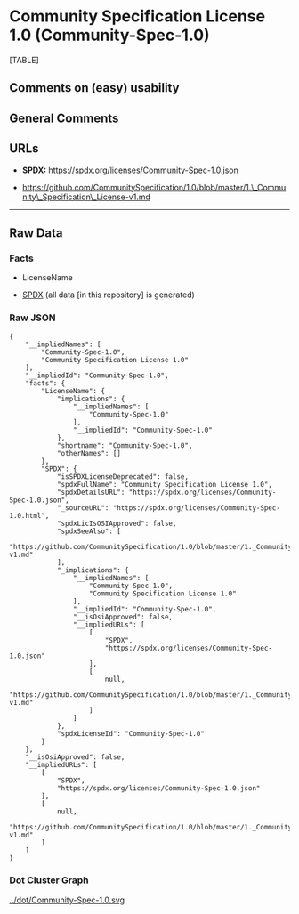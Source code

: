 # Community Specification License 1.0 (Community-Spec-1.0)

[TABLE]

## Comments on (easy) usability

## General Comments

## URLs

-   **SPDX:** https://spdx.org/licenses/Community-Spec-1.0.json

-   https://github.com/CommunitySpecification/1.0/blob/master/1.\_Community\_Specification\_License-v1.md

------------------------------------------------------------------------

## Raw Data

### Facts

-   LicenseName

-   [SPDX](https://spdx.org/licenses/Community-Spec-1.0.html "SPDX")
    (all data \[in this repository\] is generated)

### Raw JSON

    {
        "__impliedNames": [
            "Community-Spec-1.0",
            "Community Specification License 1.0"
        ],
        "__impliedId": "Community-Spec-1.0",
        "facts": {
            "LicenseName": {
                "implications": {
                    "__impliedNames": [
                        "Community-Spec-1.0"
                    ],
                    "__impliedId": "Community-Spec-1.0"
                },
                "shortname": "Community-Spec-1.0",
                "otherNames": []
            },
            "SPDX": {
                "isSPDXLicenseDeprecated": false,
                "spdxFullName": "Community Specification License 1.0",
                "spdxDetailsURL": "https://spdx.org/licenses/Community-Spec-1.0.json",
                "_sourceURL": "https://spdx.org/licenses/Community-Spec-1.0.html",
                "spdxLicIsOSIApproved": false,
                "spdxSeeAlso": [
                    "https://github.com/CommunitySpecification/1.0/blob/master/1._Community_Specification_License-v1.md"
                ],
                "_implications": {
                    "__impliedNames": [
                        "Community-Spec-1.0",
                        "Community Specification License 1.0"
                    ],
                    "__impliedId": "Community-Spec-1.0",
                    "__isOsiApproved": false,
                    "__impliedURLs": [
                        [
                            "SPDX",
                            "https://spdx.org/licenses/Community-Spec-1.0.json"
                        ],
                        [
                            null,
                            "https://github.com/CommunitySpecification/1.0/blob/master/1._Community_Specification_License-v1.md"
                        ]
                    ]
                },
                "spdxLicenseId": "Community-Spec-1.0"
            }
        },
        "__isOsiApproved": false,
        "__impliedURLs": [
            [
                "SPDX",
                "https://spdx.org/licenses/Community-Spec-1.0.json"
            ],
            [
                null,
                "https://github.com/CommunitySpecification/1.0/blob/master/1._Community_Specification_License-v1.md"
            ]
        ]
    }

### Dot Cluster Graph

[../dot/Community-Spec-1.0.svg](../dot/Community-Spec-1.0.svg "../dot/Community-Spec-1.0.svg")
